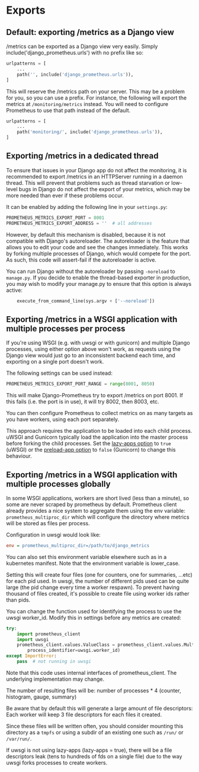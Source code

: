 # Exports

## Default: exporting /metrics as a Django view

/metrics can be exported as a Django view very easily. Simply
include('django_prometheus.urls') with no prefix like so:

```python
urlpatterns = [
    ...
    path('', include('django_prometheus.urls')),
]
```

This will reserve the /metrics path on your server. This may be a
problem for you, so you can use a prefix. For instance, the following
will export the metrics at `/monitoring/metrics` instead. You will
need to configure Prometheus to use that path instead of the default.

```python
urlpatterns = [
    ...
    path('monitoring/', include('django_prometheus.urls')),
]
```

## Exporting /metrics in a dedicated thread

To ensure that issues in your Django app do not affect the monitoring,
it is recommended to export /metrics in an HTTPServer running in a
daemon thread. This will prevent that problems such as thread
starvation or low-level bugs in Django do not affect the export of
your metrics, which may be more needed than ever if these problems
occur.

It can be enabled by adding the following line in your `settings.py`:

```python
PROMETHEUS_METRICS_EXPORT_PORT = 8001
PROMETHEUS_METRICS_EXPORT_ADDRESS = ''  # all addresses
```

However, by default this mechanism is disabled, because it is not
compatible with Django's autoreloader. The autoreloader is the feature
that allows you to edit your code and see the changes
immediately. This works by forking multiple processes of Django, which
would compete for the port. As such, this code will assert-fail if the
autoreloader is active.

You can run Django without the autoreloader by passing `-noreload` to
`manage.py`. If you decide to enable the thread-based exporter in
production, you may wish to modify your manage.py to ensure that this
option is always active:

```python
    execute_from_command_line(sys.argv + ['--noreload'])
```

## Exporting /metrics in a WSGI application with multiple processes per process

If you're using WSGI (e.g. with uwsgi or with gunicorn) and multiple
Django processes, using either option above won't work, as requests
using the Django view would just go to an inconsistent backend each
time, and exporting on a single port doesn't work.

The following settings can be used instead:

```python
PROMETHEUS_METRICS_EXPORT_PORT_RANGE = range(8001, 8050)
```

This will make Django-Prometheus try to export /metrics on port
8001. If this fails (i.e. the port is in use), it will try 8002, then
8003, etc.

You can then configure Prometheus to collect metrics on as many
targets as you have workers, using each port separately.

This approach requires the application to be loaded into each child process.
uWSGI and Gunicorn typically load the application into the master process before forking the child processes.
Set the [lazy-apps option](https://uwsgi-docs.readthedocs.io/en/latest/Options.html#lazy-apps) to `true` (uWSGI) 
or the [preload-app option](https://docs.gunicorn.org/en/stable/settings.html#preload-app) to `false` (Gunicorn)
to change this behaviour.  


## Exporting /metrics in a WSGI application with multiple processes globally

In some WSGI applications, workers are short lived (less than a minute), so some
are never scraped by prometheus by default. Prometheus client already provides
a nice system to aggregate them using the env variable: `prometheus_multiproc_dir`
which will configure the directory where metrics will be stored as files per process.

Configuration in uwsgi would look like:

```ini
env = prometheus_multiproc_dir=/path/to/django_metrics
```

You can also set this environment variable elsewhere such as in a kubernetes manifest.
Note that the environment variable is lower_case.

Setting this will create four files (one for counters, one for summaries, ...etc)
for each pid used. In uwsgi, the number of different pids used can be quite large
(the pid change every time a worker respawn). To prevent having thousand of files
created, it's possible to create file using worker ids rather than pids.

You can change the function used for identifying the process to use the uwsgi worker_id.
Modify this in settings before any metrics are created:

```python
try:
    import prometheus_client
    import uwsgi
    prometheus_client.values.ValueClass = prometheus_client.values.MultiProcessValue(
        process_identifier=uwsgi.worker_id)
except ImportError:
    pass  # not running in uwsgi
```

Note that this code uses internal interfaces of prometheus_client.
The underlying implementation may change.

The number of resulting files will be:
number of processes * 4 (counter, histogram, gauge, summary)

Be aware that by default this will generate a large amount of file descriptors:
Each worker will keep 3 file descriptors for each files it created.

Since these files will be written often, you should consider mounting this directory
as a `tmpfs` or using a subdir of an existing one such as `/run/` or `/var/run/`.

If uwsgi is not using lazy-apps (lazy-apps = true), there will be a
file descriptors leak (tens to hundreds of fds on a single file) due
to the way uwsgi forks processes to create workers.
